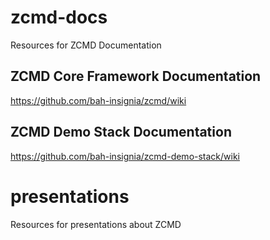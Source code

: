 # zcmd-docs
Resources for ZCMD Documentation

## ZCMD Core Framework Documentation
https://github.com/bah-insignia/zcmd/wiki

## ZCMD Demo Stack Documentation
https://github.com/bah-insignia/zcmd-demo-stack/wiki

# presentations
Resources for presentations about ZCMD
